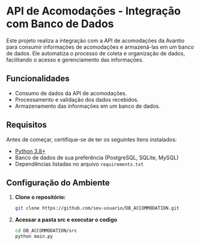 # API de Acomodações - Integração com Banco de Dados

Este projeto realiza a integração com a API de acomodações da Avantio para consumir informações de acomodações e armazená-las em um banco de dados. Ele automatiza o processo de coleta e organização de dados, facilitando o acesso e gerenciamento das informações.

## Funcionalidades

- Consumo de dados da API de acomodações.
- Processamento e validação dos dados recebidos.
- Armazenamento das informações em um banco de dados.

## Requisitos

Antes de começar, certifique-se de ter os seguintes itens instalados:

- [Python 3.8+](https://www.python.org/downloads/)
- Banco de dados de sua preferência (PostgreSQL, SQLite, MySQL)
- Dependências listadas no arquivo `requirements.txt`

## Configuração do Ambiente

1. **Clone o repositório:**

   ```bash
   git clone https://github.com/seu-usuario/DB_ACCOMMODATION.git
    ```
2. **Acessar a pasta src e executar o codigo**
    ```bash
   cd DB_ACCOMMODATION/src
   python main.py 
    ```